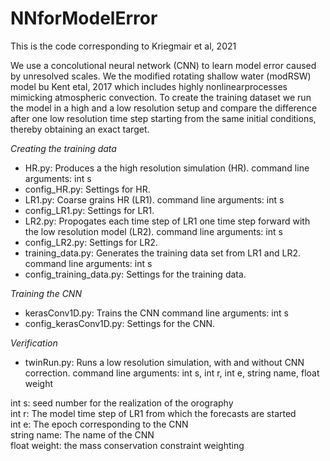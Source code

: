 # NNforModelError
This is the code corresponding to Kriegmair et al, 2021

We use a concolutional neural network (CNN) to learn model error caused by unresolved scales. We the modified rotating shallow water (modRSW) model bu Kent etal, 2017 which includes highly nonlinearprocesses mimicking atmospheric convection. To create the training dataset we run the model in a high and a low resolution setup and compare the difference after one low resolution time step starting from the same initial conditions, thereby obtaining an exact target.

*Creating the training data*
- HR.py: Produces a the high resolution simulation (HR). 
  command line arguments: int s
- config_HR.py: Settings for HR.
- LR1.py: Coarse grains HR (LR1).
  command line arguments: int s 
- config_LR1.py: Settings for LR1.
- LR2.py: Propogates each time step of LR1 one time step forward with the low resolution model (LR2).
  command line arguments: int s 
- config_LR2.py: Settings for LR2.
- training_data.py: Generates the training data set from LR1 and LR2.
  command line arguments: int s
- config_training_data.py: Settings for the training data.
 
*Training the CNN*
- kerasConv1D.py: Trains the CNN
  command line arguments: int s
- config_kerasConv1D.py: Settings for the CNN.

*Verification*
- twinRun.py: Runs a low resolution simulation, with and without CNN correction.
  command line arguments: int s, int r, int e, string name, float weight
  
int s: seed number for the realization of the orography \
int r: The model time step of LR1 from which the forecasts are started \
int e: The epoch corresponding to the CNN \
string name: The name of the CNN \
float weight: the mass conservation constraint weighting
